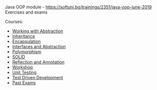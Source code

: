 
Java OOP module - https://softuni.bg/trainings/2351/java-oop-june-2019<br/>
Exercises and exams

Courses:
- [Working with Abstraction](https://github.com/HristoNakov13/SoftUni-Java-OOP/tree/master/WorkingWithAbstraction)<br/>
- [Inheritance](https://github.com/HristoNakov13/SoftUni-Java-OOP/tree/master/Inheritance)<br/>
- [Encapsulation](https://github.com/HristoNakov13/SoftUni-Java-OOP/tree/master/Encapsulation)<br/>
- [Interfaces and Abstraction](https://github.com/HristoNakov13/SoftUni-Java-OOP/tree/master/InterfacesAndAbstraction)<br/>
- [Polymorphism](https://github.com/HristoNakov13/SoftUni-Java-OOP/tree/master/Polymorphism)<br/>
- [SOLID](https://github.com/HristoNakov13/SoftUni-Java-OOP/tree/master/SOLID/Workshop%20-%20Logger)<br/>
- [Reflection and Annotation](https://github.com/HristoNakov13/SoftUni-Java-OOP/tree/master/Reflection)<br/>
- [Workshop](https://github.com/HristoNakov13/SoftUni-Java-OOP/tree/master/Workshop/)<br/>
- [Unit Testing](https://github.com/HristoNakov13/SoftUni-Java-OOP/tree/master/UnitTesting)<br/>
- [Test Driven Development](https://github.com/HristoNakov13/SoftUni-Java-OOP/tree/master/TestDrivenDevelopment)<br/>
- [Past Exams](https://github.com/HristoNakov13/SoftUni-Java-OOP/tree/master/PastExams)<br/>
